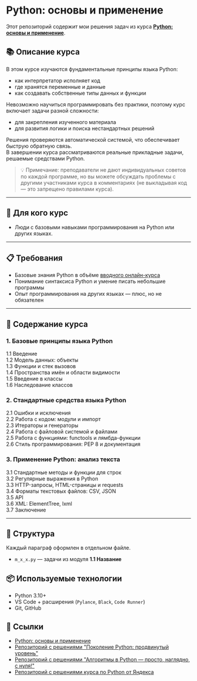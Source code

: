 # Python: основы и применение

Этот репозиторий содержит мои решения задач из курса **[Python: основы и применение](https://stepik.org/course/512)**.  

## 📚 Описание курса

В этом курсе изучаются фундаментальные принципы языка Python:  

- как интерпретатор исполняет код  
- где хранятся переменные и данные  
- как создавать собственные типы данных и функции  

Невозможно научиться программировать без практики, поэтому курс включает задачи разной сложности:

- для закрепления изученного материала  
- для развития логики и поиска нестандартных решений  

Решения проверяются автоматической системой, что обеспечивает быструю обратную связь.  
В завершении курса рассматриваются реальные прикладные задачи, решаемые средствами Python.

> 💡 Примечание: преподаватели не дают индивидуальных советов по каждой программе, но вы можете обсуждать проблемы с другими участниками курса в комментариях (не выкладывая код — это запрещено правилами курса).

---

## 🎯 Для кого курс

- Люди с базовыми навыками программирования на Python или других языках.  

---

## 📋 Требования

- Базовые знания Python в объёме [вводного онлайн-курса](https://stepic.org/67)  
- Понимание синтаксиса Python и умение писать небольшие программы  
- Опыт программирования на других языках — плюс, но не обязателен  

---

## 📑 Содержание курса

### 1. Базовые принципы языка Python

1.1 Введение  
1.2 Модель данных: объекты  
1.3 Функции и стек вызовов  
1.4 Пространства имён и области видимости  
1.5 Введение в классы  
1.6 Наследование классов  

### 2. Стандартные средства языка Python

2.1 Ошибки и исключения  
2.2 Работа с кодом: модули и импорт  
2.3 Итераторы и генераторы  
2.4 Работа с файловой системой и файлами  
2.5 Работа с функциями: functools и лямбда-функции  
2.6 Стиль программирования: PEP 8 и документация  

### 3. Применение Python: анализ текста

3.1 Стандартные методы и функции для строк  
3.2 Регулярные выражения в Python  
3.3 HTTP-запросы, HTML-страницы и requests  
3.4 Форматы текстовых файлов: CSV, JSON  
3.5 API  
3.6 XML: ElementTree, lxml  
3.7 Заключение  

---

## 🔎 Структура

Каждый параграф оформлен в отдельном файле.

- `m_x_x.py` — задачи из модуля **1.1 Название**

## 📦 Используемые технологии

- Python 3.10+
- VS Code + расширения (`Pylance`, `Black`, `Code Runner`)
- Git, GitHub

## 📎 Ссылки

- [Python: основы и применение](https://stepik.org/course/512)
- [Репозиторий с решениями "Поколение Python: продвинутый уровень"](https://github.com/akraeva/python_generation_advanced)
- [Репозиторий с решениями "Алгоритмы в Python — просто, наглядно, с нуля!"](https://github.com/akraeva/algorithms-python-course)
- [Репозиторий с решениями курса по Python от Яндекса](https://github.com/akraeva/yandex-handbook-python)
